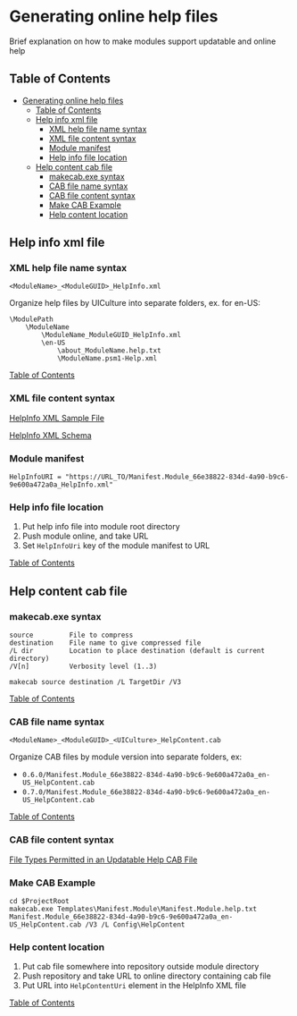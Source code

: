 
# Generating online help files

Brief explanation on how to make modules support updatable and online help

## Table of Contents

- [Generating online help files](#generating-online-help-files)
  - [Table of Contents](#table-of-contents)
  - [Help info xml file](#help-info-xml-file)
    - [XML help file name syntax](#xml-help-file-name-syntax)
    - [XML file content syntax](#xml-file-content-syntax)
    - [Module manifest](#module-manifest)
    - [Help info file location](#help-info-file-location)
  - [Help content cab file](#help-content-cab-file)
    - [makecab.exe syntax](#makecabexe-syntax)
    - [CAB file name syntax](#cab-file-name-syntax)
    - [CAB file content syntax](#cab-file-content-syntax)
    - [Make CAB Example](#make-cab-example)
    - [Help content location](#help-content-location)

## Help info xml file

### XML help file name syntax

```none
<ModuleName>_<ModuleGUID>_HelpInfo.xml
```

Organize help files by UICulture into separate folders, ex. for en-US:

```none
\ModulePath
    \ModuleName
        \ModuleName_ModuleGUID_HelpInfo.xml
        \en-US
            \about_ModuleName.help.txt
            \ModuleName.psm1-Help.xml
```

[Table of Contents](#table-of-contents)

### XML file content syntax

[HelpInfo XML Sample File][sample helpifo]

[HelpInfo XML Schema][sample helpifo schema]

### Module manifest

```none
HelpInfoURI = "https://URL_TO/Manifest.Module_66e38822-834d-4a90-b9c6-9e600a472a0a_HelpInfo.xml"
```

### Help info file location

1. Put help info file into module root directory
2. Push module online, and take URL
3. Set `HelpInfoUri` key of the module manifest to URL

[Table of Contents](#table-of-contents)

## Help content cab file

### makecab.exe syntax

```none
source         File to compress
destination    File name to give compressed file
/L dir         Location to place destination (default is current directory)
/V[n]          Verbosity level (1..3)
```

```none
makecab source destination /L TargetDir /V3
```

[Table of Contents](#table-of-contents)

### CAB file name syntax

```none
<ModuleName>_<ModuleGUID>_<UICulture>_HelpContent.cab
```

Organize CAB files by module version into separate folders, ex:

- `0.6.0/Manifest.Module_66e38822-834d-4a90-b9c6-9e600a472a0a_en-US_HelpContent.cab`
- `0.7.0/Manifest.Module_66e38822-834d-4a90-b9c6-9e600a472a0a_en-US_HelpContent.cab`

[Table of Contents](#table-of-contents)

### CAB file content syntax

[File Types Permitted in an Updatable Help CAB File][updatable help file types]

### Make CAB Example

```none
cd $ProjectRoot
makecab.exe Templates\Manifest.Module\Manifest.Module.help.txt Manifest.Module_66e38822-834d-4a90-b9c6-9e600a472a0a_en-US_HelpContent.cab /V3 /L Config\HelpContent
```

### Help content location

1. Put cab file somewhere into repository outside module directory
2. Push repository and take URL to online directory containing cab file
3. Put URL into `HelpContentUri` element in the HelpInfo XML file

[Table of Contents](#table-of-contents)

[sample helpifo]: https://docs.microsoft.com/en-us/powershell/scripting/developer/help/helpinfo-xml-sample-file?view=powershell-7 "Visit Microsoft docs"
[sample helpifo schema]: https://docs.microsoft.com/en-us/powershell/scripting/developer/help/helpinfo-xml-schema?view=powershell-7 "Visit Microsoft docs"
[updatable help file types]: https://docs.microsoft.com/en-us/powershell/scripting/developer/help/file-types-permitted-in-an-updatable-help-cab-file?view=powershell-7 "Visit Microsoft docs"
